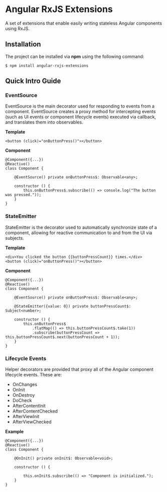 Angular RxJS Extensions
=======================
A set of extensions that enable easily writing stateless Angular components using RxJS.

## Installation
The project can be installed via **npm** using the following command:
```
$ npm install angular-rxjs-extensions
```

## Quick Intro Guide
### EventSource
EventSource is the main decorator used for responding to events from a component. EventSource creates a proxy method for intercepting events (such as UI events or component lifecycle events) executed via callback, and translates them into observables.

**Template**
```
<button (click)="onButtonPress()"></button>
```

**Component**
```
@Component({...})
@Reactive()
class Component {

    @EventSource() private onButtonPress$: Observable<any>;

    constructor () {
        this.onButtonPress$.subscribe(() => console.log("The button was pressed."));
    }
}
```

### StateEmitter
StateEmitter is the decorator used to automatically synchronize state of a component, allowing for reactive communication to and from the UI via subjects.

**Template**
```
<div>You clicked the button {{buttonPressCount}} times.</div>
<button (click)="onButtonPress()"></button>
```
**Component**
```
@Component({...})
@Reactive()
class Component {

    @EventSource() private onButtonPress$: Observable<any>;

    @StateEmitter({value: 0}) private buttonPressCount$: Subject<number>;

    constructor () {
        this.onButtonPress$
            .flatMap(() => this.buttonPressCount$.take(1))
            .subscribe(buttonPressCount => this.buttonPressCount$.next(buttonPressCount + 1));
    }
}
```

### Lifecycle Events
Helper decorators are provided that proxy all of the Angular component lifecycle events. These are:

* OnChanges
* OnInit
* OnDestroy
* DoCheck
* AfterContentInit
* AfterContentChecked
* AfterViewInit
* AfterViewChecked

**Example**
```
@Component({...})
@Reactive()
class Component {

    @OnInit() private onInit$: Observable<void>;

    constructor () {

        this.onInit$.subscribe(() => "Component is initialized.");
    }
}
```